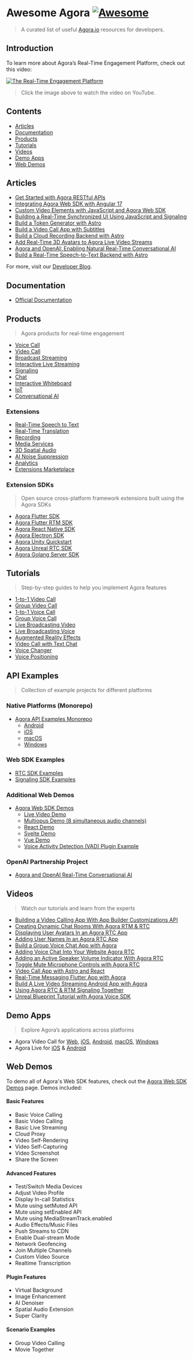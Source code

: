 # Awesome Agora [![Awesome](https://awesome.re/badge.svg)](https://awesome.re)

> A curated list of useful [Agora.io](https://www.agora.io) resources for developers.

## Introduction

To learn more about Agora’s Real-Time Engagement Platform, check out this video:

[![The Real-Time Engagement Platform](https://img.youtube.com/vi/tlzu2FvPZQI/maxresdefault.jpg)](https://www.youtube.com/watch?v=tlzu2FvPZQI)

> Click the image above to watch the video on YouTube.

## Contents

- [Articles](#articles)
- [Documentation](#documentation)
- [Products](#products)
- [Tutorials](#tutorials)
- [Videos](#videos)
- [Demo Apps](#demo-apps)
- [Web Demos](#web-demos)

## Articles

- [Get Started with Agora RESTful APIs](https://www.agora.io/en/blog/get-started-with-agora-restful-apis/)
- [Integrating Agora Web SDK with Angular 17](https://www.agora.io/en/blog/integrating-agora-web-sdk-with-angular-17/)
- [Custom Video Elements with JavaScript and Agora Web SDK](https://www.agora.io/en/blog/custom-video-elements-with-javascript-and-agora-web-sdk/)
- [Building a Real-Time Synchronized UI Using JavaScript and Signaling](https://www.agora.io/en/blog/building-a-real-time-synchronized-ui-using-javascript-and-signaling/)
- [Build a Token Generator with Astro](https://www.agora.io/en/blog/build-a-token-generator-with-astro/)
- [Build a Video Call App with Subtitles](https://www.agora.io/en/blog/build-a-video-call-app-with-subtitles/)
- [Build a Cloud Recording Backend with Astro](https://www.agora.io/en/blog/build-a-cloud-recording-backend-with-astro/)
- [Add Real-Time 3D Avatars to Agora Live Video Streams](https://www.agora.io/en/blog/add-real-time-3d-avatars-to-agora-live-video-streams/)
- [Agora and OpenAI: Enabling Natural Real-Time Conversational AI](https://www.agora.io/en/blog/agora-and-openai-enabling-natural-real-time-conversational-ai/)
- [Build a Real-Time Speech-to-Text Backend with Astro](https://www.agora.io/en/blog/build-a-real-time-speech-to-text-backend-with-astro/)

For more, visit our [Developer Blog](https://www.agora.io/en/category/developer/).

## Documentation

- [Official Documentation](https://docs.agora.io/)

## Products

> Agora products for real-time engagement

- [Voice Call](https://www.agora.io/en/products/voice-call/)
- [Video Call](https://www.agora.io/en/products/video-call/)
- [Broadcast Streaming](https://www.agora.io/en/products/broadcast-streaming/)
- [Interactive Live Streaming](https://www.agora.io/en/products/interactive-live-streaming/)
- [Signaling](https://www.agora.io/en/products/signaling/)
- [Chat](https://www.agora.io/en/products/chat/)
- [Interactive Whiteboard](https://www.agora.io/en/products/interactive-whiteboard/)
- [IoT](https://www.agora.io/en/products/io-sdk/)
- [Conversational AI](https://www.agora.io/en/products/agora-openai-conversational-ai-sdk/)

### Extensions

- [Real-Time Speech to Text](https://www.agora.io/en/products/speech-to-text/)
- [Real-Time Translation](https://www.agora.io/en/products/real-time-translation/)
- [Recording](https://www.agora.io/en/products/recording/)
- [Media Services](https://www.agora.io/en/products/media-services/)
- [3D Spatial Audio](https://www.agora.io/en/products/3d-spatial-audio/)
- [AI Noise Suppression](https://www.agora.io/en/products/ai-noise-suppression/)
- [Analytics](https://www.agora.io/en/products/agora-analytics/)
- [Extensions Marketplace](https://www.agora.io/en/extensions-marketplace/)

### Extension SDKs

> Open source cross-platform framework extensions built using the Agora SDKs

- [Agora Flutter SDK](https://github.com/AgoraIO-Extensions/Agora-Flutter-SDK)
- [Agora Flutter RTM SDK](https://github.com/AgoraIO-Extensions/Agora-Flutter-RTM-SDK)
- [Agora React Native SDK](https://github.com/AgoraIO-Extensions/react-native-agora)
- [Agora Electron SDK](https://github.com/AgoraIO-Extensions/Electron-SDK)
- [Agora Unity Quickstart](https://github.com/AgoraIO-Extensions/Agora-Unity-Quickstart)
- [Agora Unreal RTC SDK](https://github.com/AgoraIO-Extensions/Agora-Unreal-RTC-SDK)
- [Agora Golang Server SDK](https://github.com/AgoraIO-Extensions/Agora-Golang-Server-SDK)

## Tutorials

> Step-by-step guides to help you implement Agora features

- [1-to-1 Video Call](https://github.com/AgoraIO/Basic-Video-Call/tree/master/One-to-One-Video)
- [Group Video Call](https://github.com/AgoraIO/Basic-Video-Call/tree/master/Group-Video)
- [1-to-1 Voice Call](https://github.com/AgoraIO/Basic-Audio-Call/tree/master/One-to-One-Voice)
- [Group Voice Call](https://github.com/AgoraIO/Basic-Audio-Call/tree/master/Group-Voice-Call)
- [Live Broadcasting Video](https://github.com/AgoraIO/Basic-Video-Broadcasting)
- [Live Broadcasting Voice](https://github.com/AgoraIO/Basic-Audio-Broadcasting)
- [Augmented Reality Effects](https://github.com/AgoraIO/Advanced-Video/tree/master/Augmented-Reality)
- [Video Call with Text Chat](https://github.com/AgoraIO/Advanced-Video/tree/master/Video-Call-with-Chat)
- [Voice Changer](https://github.com/AgoraIO/Advanced-Audio/tree/master/Voice-Changer)
- [Voice Positioning](https://github.com/AgoraIO/Advanced-Audio/tree/master/Voice-Position)

## API Examples

> Collection of example projects for different platforms

### Native Platforms (Monorepo)

- [Agora API Examples Monorepo](https://github.com/AgoraIO/API-Examples)
  - [Android](https://github.com/AgoraIO/API-Examples/tree/main/Android)
  - [iOS](https://github.com/AgoraIO/API-Examples/tree/main/iOS)
  - [macOS](https://github.com/AgoraIO/API-Examples/tree/main/macOS)
  - [Windows](https://github.com/AgoraIO/API-Examples/tree/main/windows)

### Web SDK Examples

- [RTC SDK Examples](https://github.com/AgoraIO/API-Examples-Web)
- [Signaling SDK Examples](https://github.com/AgoraIO/signaling-sdk-samples-web)

### Additional Web Demos

- [Agora Web SDK Demos](https://github.com/AgoraIO/agora-rtc-web/tree/main/projects)
  - [Live Video Demo](https://github.com/AgoraIO/agora-rtc-web/tree/main/projects/quick-demo-live-video)
  - [Multiopus Demo (8 simultaneous audio channels)](https://github.com/AgoraIO/agora-rtc-web/tree/main/projects/quick-demo-multiopus)
  - [React Demo](https://github.com/AgoraIO/agora-rtc-web/tree/main/projects/quick-demo-react)
  - [Svelte Demo](https://github.com/AgoraIO/agora-rtc-web/tree/main/projects/quick-demo-svelte)
  - [Vue Demo](https://github.com/AgoraIO/agora-rtc-web/tree/main/projects/quick-demo-vue)
  - [Voice Activity Detection (VAD) Plugin Example](https://github.com/AgoraIO/agora-rtc-web/tree/main/projects/agora-plugin-vad-example)

### OpenAI Partnership Project

- [Agora and OpenAI Real-Time Conversational AI](https://github.com/AgoraIO/openai-realtime-python)

## Videos

> Watch our tutorials and learn from the experts

- [Building a Video Calling App With App Builder Customizations API](https://www.youtube.com/watch?v=rfzyct-CknA)
- [Creating Dynamic Chat Rooms With Agora RTM & RTC](https://www.youtube.com/watch?v=w5tqjn7fmz8)
- [Displaying User Avatars In an Agora RTC App](https://www.youtube.com/watch?v=drlEMBBooQk)
- [Adding User Names In an Agora RTC App](https://www.youtube.com/watch?v=s7iiZ06K81A)
- [Build a Group Voice Chat App with Agora](https://www.youtube.com/watch?v=j7jSdLLNodQ)
- [Adding Voice Chat Into Your Website Agora RTC](https://www.youtube.com/watch?v=8ZFrVpc1oho)
- [Adding an Active Speaker Volume Indicator With Agora RTC](https://www.youtube.com/watch?v=9EiC61SncyU)
- [Toggle Mute Microphone Controls with Agora RTC](https://www.youtube.com/watch?v=WjvVwwFl1sM)
- [Video Call App with Astro and React](https://www.youtube.com/watch?v=VCIx8Gcjcz8)
- [Real-Time Messaging Flutter App with Agora](https://www.youtube.com/watch?v=TBgHmFcDd1U)
- [Build A Live Video Streaming Android App with Agora](https://www.youtube.com/watch?v=aleGW7OLic4)
- [Using Agora RTC & RTM Signaling Together](https://www.youtube.com/watch?v=F-urJY01Bgs)
- [Unreal Blueprint Tutorial with Agora Voice SDK](https://www.youtube.com/watch?v=MIUPSxa1IMc)

## Demo Apps

> Explore Agora’s applications across platforms

- Agora Video Call for [Web](https://videocall.agora.io), [iOS](https://itunes.apple.com/us/app/agora-video-call/id1080303824), [Android](https://play.google.com/store/apps/details?id=io.agora.vcall), [macOS](https://itunes.apple.com/us/app/agora-video-call/id1112106913), [Windows](https://download.agora.io/avc/release/AgoraVideoCall_for_windows_3.0.5.zip)
- Agora Live for [iOS](https://itunes.apple.com/cn/app/id1116886856) & [Android](https://play.google.com/store/apps/details?id=io.agora.vlive)

## Web Demos

To demo all of Agora's Web SDK features, check out the [Agora Web SDK Demos](https://webdemo-global.agora.io/index.html) page. Demos included:

#### Basic Features

- Basic Voice Calling
- Basic Video Calling
- Basic Live Streaming
- Cloud Proxy
- Video Self-Rendering
- Video Self-Capturing
- Video Screenshot
- Share the Screen

#### Advanced Features

- Test/Switch Media Devices
- Adjust Video Profile
- Display In-call Statistics
- Mute using setMuted API
- Mute using setEnabled API
- Mute using MediaStreamTrack.enabled
- Audio Effects/Music Files
- Push Streams to CDN
- Enable Dual-stream Mode
- Network Geofencing
- Join Multiple Channels
- Custom Video Source
- Realtime Transcription

#### Plugin Features

- Virtual Background
- Image Enhancement
- AI Denoiser
- Spatial Audio Extension
- Super Clarity

#### Scenario Examples

- Group Video Calling
- Movie Together
